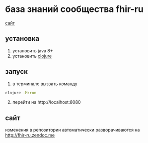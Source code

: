 # база знаний сообщества fhir-ru

[сайт](http://fhir-ru.zendoc.me)

## установка

1. установить java 8+
2. установить [clojure](https://clojure.org/guides/getting_started#_clojure_installer_and_cli_tools)

## запуск

1. в терминале вызвать команду

```bash
clojure -M:run
```

2. перейти на http://localhost:8080

## сайт
изменения в репозитории автоматически разворачиваются на http://fhir-ru.zendoc.me

